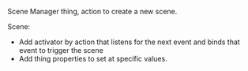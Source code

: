 Scene Manager thing, action to create a new scene.

Scene:

- Add activator by action that listens for the next event and binds that event to trigger the scene
- Add thing properties to set at specific values.
